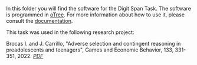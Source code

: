 In this folder you will find the software for the Digit Span Task. The software is programmed in [oTree](https://www.otree.org/). For more information about how to use it, please consult the [documentation](https://otree.readthedocs.io/en/latest/). 


This task was used in the following research project:

Brocas I. and J. Carrillo, "Adverse selection and contingent reasoning in preadolescents and teenagers", Games and Economic Behavior, 133, 331-351, 2022. [*PDF*](https://isabellebrocas.org/Research/advsel.pdf)
